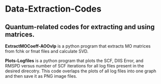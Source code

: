 # Data-Extraction-Codes
## Quantum-related codes for extracting and using matrices.

**ExtractMOCoeff-AOOvlp**
is a python program that extracts MO matrices from fchk or fmat files and calculate SVD.

**Plots-Logfiles**
is a python program that plots the SCF, DIIS Error, and RMSPD versus number of SCF iterations for all log files present in the desired direcotry. This code overlaps the plots of all log files into one graph and then save it as PNG image files.
